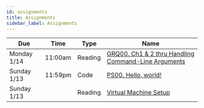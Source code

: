 ```yaml
---
id: assignments
title: Assignments
sidebar_label: Assignments
---
```


| Due          |Time    | Type    | Name                                                                         |
|--------------|--------|---------|------------------------------------------------------------------------------|
| Monday 1/14  |11:00am | Reading | [GRQ00. Ch1 & 2 thru Handling Command-Line Arguments](/docs/course-materials)|
| Sunday 1/13  |11:59pm | Code    | [PS00. Hello, world!](/docs/ps00-hello-world.pdf)                            |
| Sunday 1/13  |        | Reading | [Virtual Machine Setup](/docs/unc-comp-vm-setup.pdf)                         |
